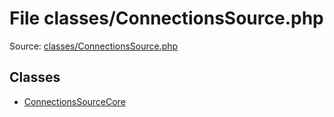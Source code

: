 File classes/ConnectionsSource.php
=========

Source: [classes/ConnectionsSource.php](https://github.com/PrestaShop/PrestaShop/blob/1.5.6.0/classes/ConnectionsSource.php)


Classes
-------

* [ConnectionsSourceCore](class.ConnectionsSourceCore.md)


